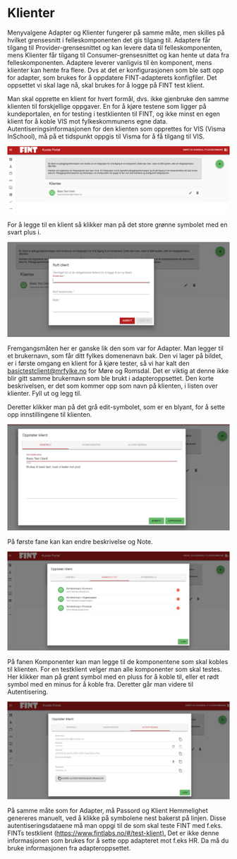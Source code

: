 # Klienter

Menyvalgene Adapter og Klienter fungerer på samme måte, men skilles på hvilket grensesnitt i felleskomponenten det gis tilgang til. Adaptere får tilgang til Provider-grensesnittet og kan levere data til felleskomponenten, mens Klienter får tilgang til Consumer-grensesnittet og kan hente ut data fra felleskomponenten. Adaptere leverer vanligvis til èn komponent, mens klienter kan hente fra flere. Dvs at det er konfigurasjonen som ble satt opp for adapter, som brukes for å oppdatere FINT-adapterets konfigfiler. Det oppsettet vi skal lage nå, skal brukes for å logge på FINT test klient.

Man skal opprette en klient for hvert formål, dvs. ikke gjenbruke den samme klienten til forskjellige oppgaver. En for å kjøre testene som ligger på kundeportalen, en for testing i testklienten til FINT, og ikke minst en egen klient for å koble VIS mot fylkeskommunens egne data. Autentiseringsinformasjonen for den klienten som opprettes for VIS (Visma InSchool), må på et tidspunkt oppgis til Visma for å få tilgang til VIS.

![ill11](../_media/kundeportal-11.png)

For å legge til en klient så klikker man på det store grønne symbolet med en svart plus i.

![ill12](../_media/kundeportal-12.png)

Fremgangsmåten her er ganske lik den som var for Adapter. Man legger til et brukernavn, som får ditt fylkes domenenavn bak. Den vi lager på bildet, er i første omgang en klient for å kjøre tester, så vi har kalt den basictestclient@mrfylke.no for Møre og Romsdal. Det er viktig at denne ikke blir gitt samme brukernavn som ble brukt i adapteroppsettet. Den korte beskrivelsen, er det som kommer opp som navn på klienten, i listen over klienter. Fyll ut og legg til.

Deretter klikker man på det grå edit-symbolet, som er en blyant, for å sette opp innstillingene til klienten.

![ill13](../_media/kundeportal-13.png)

På første fane kan kan endre beskrivelse og Note.

![ill14](../_media/kundeportal-14.png)

På fanen Komponenter kan man legge til de komponentene som skal kobles til klienten. For en testklient velger man alle komponenter som skal testes. Her klikker man på grønt symbol med en pluss for å koble til, eller et rødt symbol med en minus for å koble fra. Deretter går man videre til Autentisering.

![ill15](../_media/kundeportal-15.png)

På samme måte som for Adapter, må Passord og Klient Hemmelighet genereres manuelt, ved å klikke på symbolene nest bakerst på linjen. Disse autentiseringsdataene må man oppgi til de som skal teste FINT med f.eks. FINTs testklient (<https://www.fintlabs.no/#/test-klient).> Det er ikke denne informasjonen som brukes for å sette opp adapteret mot f.eks HR. Da må du bruke informasjonen fra adapteroppsettet.
